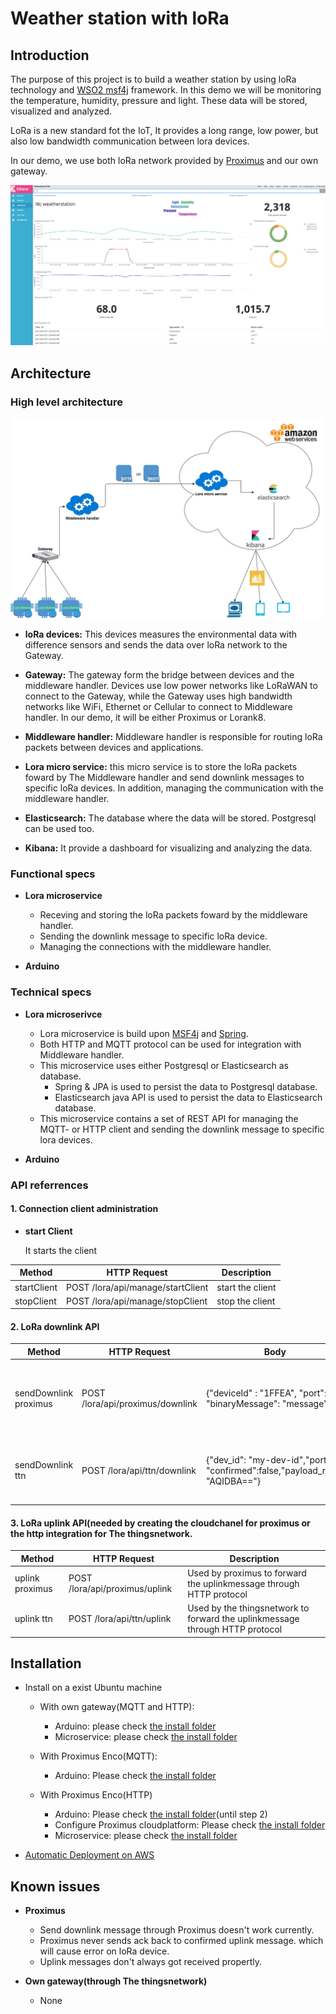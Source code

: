 # Weather station with loRa
## Introduction
The purpose of this project is to build a weather station by using loRa technology and [WSO2 msf4j](http://wso2.com/products/microservices-framework-for-java/) framework. In this demo we will be monitoring the temperature, humidity, pressure and light. These data will be stored, visualized and analyzed.

LoRa is a new standard fot the IoT, It provides a long range, low power, but also low bandwidth communication between lora devices.

In our demo, we use both loRa network provided by [Proximus](https://www.enco.io/) and our own gateway.

![dashboard](./doc/img/screenshot_kibana.png)

## Architecture

### High level architecture

![architecture](./doc/img/architecture_weather_station.jpg)

* **loRa devices:** This devices measures the environmental data with difference sensors and sends the data over loRa network to the Gateway. 


*  **Gateway:** The gateway form the bridge between devices and the middleware handler. Devices use low power networks like LoRaWAN to connect to the Gateway, while the Gateway uses high bandwidth networks like WiFi, Ethernet or Cellular to connect to Middleware handler. In our demo, it will be either Proximus or Lorank8.


*  **Middleware handler:** Middleware handler is responsible for routing loRa packets between devices and applications.

*  **Lora micro service:** this micro service is to store the loRa packets foward by The Middleware handler and send downlink messages to specific loRa devices. In addition, managing the communication with the middleware handler.

* **Elasticsearch:** The database where the data will be stored. Postgresql can be used too.

* **Kibana:** It provide a dashboard for visualizing and analyzing the data.

### Functional specs

* **Lora microservice**
	* Receving and storing the loRa packets foward by the middleware handler.
	* Sending the downlink message to specific loRa device.
	* Managing the connections with the middleware handler.

* **Arduino**

### Technical specs

* **Lora microserivce**
	* Lora microservice is build upon [MSF4j](https://github.com/wso2/msf4j) and [Spring](https://spring.io). 
	* Both HTTP and MQTT protocol can be used for integration with Middleware handler.
	* This microservice uses either Postgresql or Elasticsearch as database.
		* Spring & JPA is used to persist the data to Postgresql database.
		* Elasticsearch java API is used to persist the data to Elasticsearch database.
	* This microservice contains a set of REST API for managing the MQTT- or HTTP client and sending the downlink message to specific lora devices.

* **Arduino**

### <a name="apireferrences">API referrences</a>

#### 1. Connection client administration 

* **start Client**

	It starts the client 


| **Method** | **HTTP Request** | **Description** |
|---|---|---|
| startClient  | POST /lora/api/manage/startClient  | start the client |
| stopClient  | POST /lora/api/manage/stopClient  | stop the client |

#### 2. LoRa downlink API

| **Method** | **HTTP Request** | **Body** | **Description** |
|---|---|---|---|
| sendDownlink proximus  | POST /lora/api/proximus/downlink  | {"deviceId" : "1FFEA", "port": 1, "binaryMessage": "message"}  |send downlink message to specified device through proximus |
| sendDownlink ttn | POST /lora/api/ttn/downlink  | {"dev_id": "my-dev-id","port":1, "confirmed":false,"payload_raw": "AQIDBA=="} | send downlink message to specified device through ttn |

#### 3. LoRa uplink API(needed by creating the cloudchanel for proximus or the http integration for The thingsnetwork.

| **Method** | **HTTP Request** | **Description** |
|---|---|---|
| uplink proximus  | POST /lora/api/proximus/uplink  | Used by proximus to forward the uplinkmessage through HTTP protocol |
| uplink ttn  | POST /lora/api/ttn/uplink  | Used by the thingsnetwork to forward the uplinkmessage through HTTP protocol |

## Installation
* Install on a exist Ubuntu machine

	* With own gateway(MQTT and HTTP):
		* Arduino: please check [the install folder](demo/weather_station/ttn/mqtt)
		* Microservice: please check [the install folder](demo/weather_station/common/src/msf4j/install)
	* With Proximus Enco(MQTT):
		* Arduino: Please check [the install folder](demo/weather_station/proximus/mqtt)

	* With Proximus Enco(HTTP)
		* Arduino: Please check [the install folder](demo/weather_station/proximus/mqtt)(until step 2)
		* Configure Proximus cloudplatform: Please check [the install folder](demo/weather_station/proximus/http)
		* Microservice: please check [the install folder](demo/weather_station/common/src/msf4j/install)

		
* [Automatic Deployment on AWS](deployment/aws)


## Known issues

* **Proximus**

	* Send downlink message through Proximus doesn't work currently.
	* Proximus never sends ack back to confirmed uplink message. which will cause error on loRa device.
	* Uplink messages don't always got received propertly.

* **Own gateway(through The thingsnetwork)**

	* None